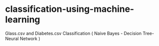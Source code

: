 # classification-using-machine-learning
Glass.csv and Diabetes.csv Classification ( Naive Bayes - Decision Tree- Neural Network )
